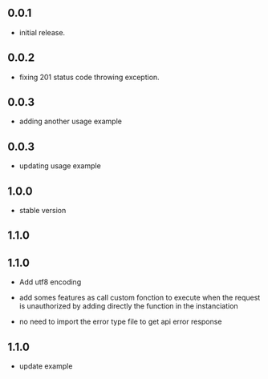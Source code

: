 ## 0.0.1

- initial release.

## 0.0.2

- fixing 201 status code throwing exception.

## 0.0.3

- adding another usage example

## 0.0.3

- updating usage example

## 1.0.0

- stable version

## 1.1.0

## 1.1.0

- Add utf8 encoding

- add somes features as call custom fonction to execute when the request is unauthorized by adding directly the function in the instanciation
- no need to import the error type file to get api error response

## 1.1.0

- update example
